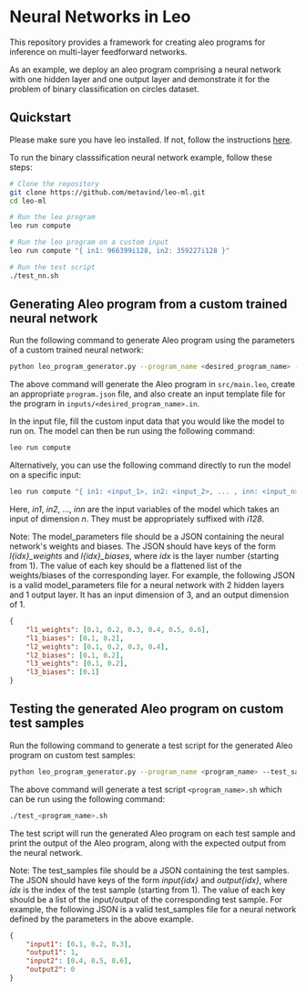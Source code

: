 # Neural Networks in Leo

This repository provides a framework for creating aleo programs for inference on multi-layer feedforward networks.

As an example, we deploy an aleo program comprising a neural network with one hidden layer and one output layer and demonstrate it for the problem of binary classification on circles dataset.

## Quickstart

Please make sure you have leo installed. If not, follow the instructions [here](https://developer.aleo.org/leo/installation).

To run the binary classsification neural network example, follow these steps:

```sh
# Clone the repository
git clone https://github.com/metavind/leo-ml.git
cd leo-ml

# Run the leo program
leo run compute

# Run the leo program on a custom input
leo run compute "{ in1: 966399i128, in2: 359227i128 }"

# Run the test script
./test_nn.sh
```

## Generating Aleo program from a custom trained neural network

Run the following command to generate Aleo program using the parameters of a custom trained neural network:

```sh
python leo_program_generator.py --program_name <desired_program_name> --model_parameters <path_to_model_parameters>
```

The above command will generate the Aleo program in `src/main.leo`, create an appropriate `program.json` file, and also create an input template file for the program in `inputs/<desired_program_name>.in`.

In the input file, fill the custom input data that you would like the model to run on. The model can then be run using the following command:

```sh
leo run compute
```

Alternatively, you can use the following command directly to run the model on a specific input:

```sh
leo run compute "{ in1: <input_1>, in2: <input_2>, ... , inn: <input_n> } }"
```

Here, *in1*, *in2*, ..., *inn* are the input variables of the model which takes an input of dimension *n*. They must be appropriately suffixed with *i128*.

Note: The model_parameters file should be a JSON containing the neural network's weights and biases. The JSON should have keys of the form *l\{idx}_weights* and *l\{idx}_biases*, where *idx* is the layer number (starting from 1). The value of each key should be a flattened list of the weights/biases of the corresponding layer. For example, the following JSON is a valid model_parameters file for a neural network with 2 hidden layers and 1 output layer. It has an input dimension of 3, and an output dimension of 1.

```json
{
    "l1_weights": [0.1, 0.2, 0.3, 0.4, 0.5, 0.6],
    "l1_biases": [0.1, 0.2],
    "l2_weights": [0.1, 0.2, 0.3, 0.4],
    "l2_biases": [0.1, 0.2],
    "l3_weights": [0.1, 0.2],
    "l3_biases": [0.1]
}
```

## Testing the generated Aleo program on custom test samples

Run the following command to generate a test script for the generated Aleo program on custom test samples:

```sh
python leo_program_generator.py --program_name <program_name> --test_samples <path_to_test_samples>
```

The above command will generate a test script `<program_name>.sh` which can be run using the following command:

```sh
./test_<program_name>.sh
```

The test script will run the generated Aleo program on each test sample and print the output of the Aleo program, along with the expected output from the neural network.

Note: The test_samples file should be a JSON containing the test samples. The JSON should have keys of the form *input{idx}* and *output{idx}*, where *idx* is the index of the test sample (starting from 1). The value of each key should be a list of the input/output of the corresponding test sample. For example, the following JSON is a valid test_samples file for a neural network defined by the parameters in the above example.

```json
{
    "input1": [0.1, 0.2, 0.3],
    "output1": 1,
    "input2": [0.4, 0.5, 0.6],
    "output2": 0
}
```
